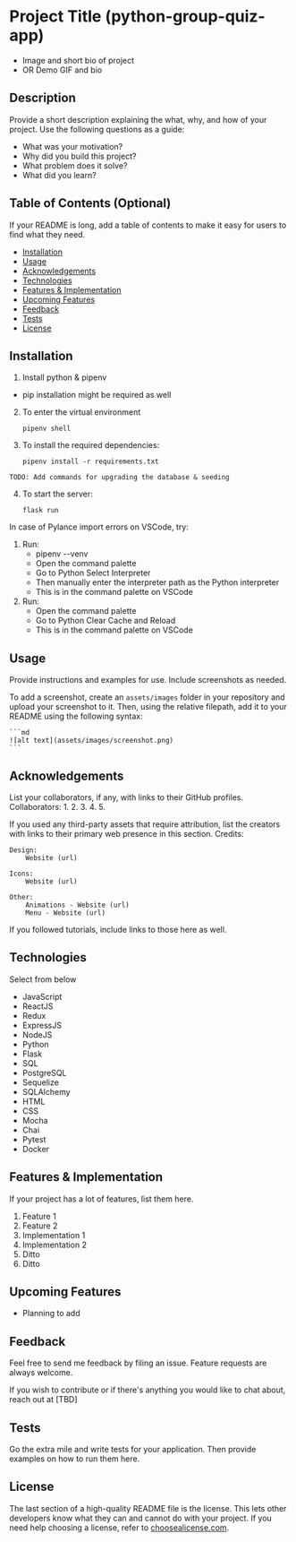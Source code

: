# Project Title (python-group-quiz-app)
- Image and short bio of project
- OR Demo GIF and bio

## Description

Provide a short description explaining the what, why, and how of your project. Use the following questions as a guide:

- What was your motivation?
- Why did you build this project?
- What problem does it solve?
- What did you learn?

## Table of Contents (Optional)

If your README is long, add a table of contents to make it easy for users to find what they need.

- [Installation](#installation)
- [Usage](#usage)
- [Acknowledgements](#acknowledgements)
- [Technologies](#technologies)
- [Features & Implementation](#features--implementation)
- [Upcoming Features](#upcoming-features)
- [Feedback](#feedback)
- [Tests](#tests)
- [License](#license)


## Installation
1. Install python & pipenv
  - pip installation might be required as well

2. To enter the virtual environment
    ```shell
    pipenv shell
    ```

3. To install the required dependencies:
    ```shell
    pipenv install -r requirements.txt
    ```

```TODO: Add commands for upgrading the database & seeding```

4. To start the server:
    ```shell
    flask run
    ```

In case of Pylance import errors on VSCode, try:
1. Run:
    - pipenv --venv
    - Open the command palette
    - Go to Python Select Interpreter
    - Then manually enter the interpreter path as the Python interpreter
    - This is in the command palette on VSCode
2. Run:
    - Open the command palette
    - Go to Python Clear Cache and Reload
    - This is in the command palette on VSCode

## Usage

Provide instructions and examples for use. Include screenshots as needed.

To add a screenshot, create an `assets/images` folder in your repository and upload your screenshot to it. Then, using the relative filepath, add it to your README using the following syntax:

    ```md
    ![alt text](assets/images/screenshot.png)
    ```

## Acknowledgements

List your collaborators, if any, with links to their GitHub profiles.
Collaborators:
1.
2.
3.
4.
5.

If you used any third-party assets that require attribution, list the creators with links to their primary web presence in this section.
Credits:

	Design:
		Website (url)

	Icons:
		Website (url)

	Other:
		Animations - Website (url)
		Menu - Website (url)

If you followed tutorials, include links to those here as well.

## Technologies
Select from below
- JavaScript
- ReactJS
- Redux
- ExpressJS
- NodeJS
- Python
- Flask
- SQL
- PostgreSQL
- Sequelize
- SQLAlchemy
- HTML
- CSS
- Mocha
- Chai
- Pytest
- Docker

## Features & Implementation

If your project has a lot of features, list them here.
1. Feature 1
2. Feature 2
3. Implementation 1
4. Implementation 2
5. Ditto
6. Ditto

## Upcoming Features
- Planning to add

## Feedback
Feel free to send me feedback by filing an issue. Feature requests are always welcome.

If you wish to contribute or if there's anything you would like to chat about, reach out at [TBD]

## Tests

Go the extra mile and write tests for your application. Then provide examples on how to run them here.

## License

The last section of a high-quality README file is the license. This lets other developers know what they can and cannot do with your project. If you need help choosing a license, refer to [choosealicense.com](https://choosealicense.com/).
